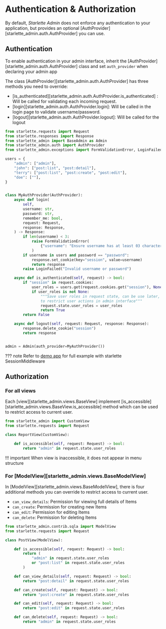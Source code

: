 # Authentication & Authorization

By default, *Starlette Admin* does not enforce any authentication to your application, but provides an
optional [AuthProvider][starlette_admin.auth.AuthProvider] you can use.

## Authentication

To enable authentication in your admin interface, inherit the [AuthProvider][starlette_admin.auth.AuthProvider] class
and set `auth_provider` when declaring your admin app

The class [AuthProvider][starlette_admin.auth.AuthProvider] has three methods you need to override:

* [is_authenticated][starlette_admin.auth.AuthProvider.is_authenticated] : Will be called for validating each incoming
  request.
* [login][starlette_admin.auth.AuthProvider.login]: Will be called in the login page to validate username/password.
* [logout][starlette_admin.auth.AuthProvider.logout]: Will be called for the logout

```python
from starlette.requests import Request
from starlette.responses import Response
from starlette_admin import BaseAdmin as Admin
from starlette_admin.auth import AuthProvider
from starlette_admin.exceptions import FormValidationError, LoginFailed

users = {
    "admin": ["admin"],
    "john": ["post:list", "post:detail"],
    "terry": ["post:list", "post:create", "post:edit"],
    "doe": [""],
}


class MyAuthProvider(AuthProvider):
    async def login(
        self,
        username: str,
        password: str,
        remember_me: bool,
        request: Request,
        response: Response,
    ) -> Response:
        if len(username) < 3:
            raise FormValidationError(
                {"username": "Ensure username has at least 03 characters"}
            )
        if username in users and password == "password":
            response.set_cookie(key="session", value=username)
            return response
        raise LoginFailed("Invalid username or password")

    async def is_authenticated(self, request) -> bool:
        if "session" in request.cookies:
            user_roles = users.get(request.cookies.get("session"), None)
            if user_roles is not None:
                """Save user roles in request state, can be use later,
                to restrict user actions in admin interface"""
                request.state.user_roles = user_roles
                return True
        return False

    async def logout(self, request: Request, response: Response):
        response.delete_cookie("session")
        return response


admin = Admin(auth_provider=MyAuthProvider())

```

??? note
    Refer to [demo app](https://github.com/jowilf/starlette-admin-demo) for full example with starlette SessionMiddleware

## Authorization

### For all views

Each [view][starlette_admin.views.BaseView] implement [is_accessible][starlette_admin.views.BaseView.is_accessible] method which can be used to restrict access
to current user.

```python
from starlette_admin import CustomView
from starlette.requests import Request

class ReportView(CustomView):

    def is_accessible(self, request: Request) -> bool:
        return "admin" in request.state.user_roles
```
!!! important
    When view is inaccessible, it does not appear in menu structure

### For [ModelView][starlette_admin.views.BaseModelView]
In [ModelView][starlette_admin.views.BaseModelView], there is four additional methods you can override
to restrict access to current user.

* `can_view_details`: Permission for viewing full details of Items
* `can_create`: Permission for creating new Items
* `can_edit`: Permission for editing Items
* `can_delete`: Permission for deleting Items

```python
from starlette_admin.contrib.sqla import ModelView
from starlette.requests import Request

class PostView(ModelView):

    def is_accessible(self, request: Request) -> bool:
        return (
            "admin" in request.state.user_roles
            or "post:list" in request.state.user_roles
        )

    def can_view_details(self, request: Request) -> bool:
        return "post:detail" in request.state.user_roles

    def can_create(self, request: Request) -> bool:
        return "post:create" in request.state.user_roles

    def can_edit(self, request: Request) -> bool:
        return "post:edit" in request.state.user_roles

    def can_delete(self, request: Request) -> bool:
        return "admin" in request.state.user_roles
```
